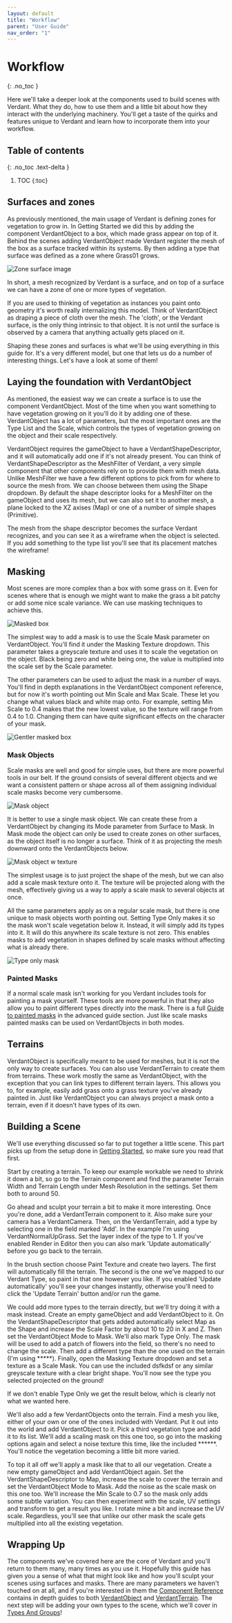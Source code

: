 ```yaml
---
layout: default
title: "Workflow"
parent: "User Guide"
nav_order: "1"
---
```


# Workflow
{: .no_toc }

Here we'll take a deeper look at the components used to build scenes with Verdant. What they do, how to use them and a little bit about how they interact with the underlying machinery. You'll get a taste of the quirks and features unique to Verdant and learn how to incorporate them into your workflow.

## Table of contents
{: .no_toc .text-delta }

1. TOC
{:toc}

## Surfaces and zones
As previously mentioned, the main usage of Verdant is defining zones for vegetation to grow in. In Getting Started we did this by adding the component VerdantObject to a box, which made grass appear on top of it. Behind the scenes adding VerdantObject made Verdant register the mesh of the box as a surface tracked within its systems. By then adding a type that surface was defined as a zone where Grass01 grows. 

![Zone surface image]()

In short, a mesh recognized by Verdant is a surface, and on top of a surface we can have a zone of one or more types of vegetation. 

If you are used to thinking of vegetation as instances you paint onto geometry it's worth really internalizing this model. Think of VerdantObject as draping a piece of cloth over the mesh. The 'cloth', or the Verdant surface, is the only thing intrinsic to that object. It is not until the surface is observed by a camera that anything actually gets placed on it. 

Shaping these zones and surfaces is what we'll be using everything in this guide for. It's a very different model, but one that lets us do a number of interesting things. Let's have a look at some of them!

## Laying the foundation with VerdantObject

As mentioned, the easiest way we can create a surface is to use the component VerdantObject. Most of the time when you want something to have vegetation growing on it you'll do it by adding one of these. VerdantObject has a lot of parameters, but the most important ones are the Type List and the Scale, which controls the types of vegetation growing on the object and their scale respectively.  

VerdantObject requires the gameObject to have a VerdantShapeDescriptor, and it will automatically add one if it's not already present. You can think of VerdantShapeDescriptor as the MeshFilter of Verdant, a very simple component that other components rely on to provide them with mesh data. Unlike MeshFilter we have a few different options to pick from for where to source the mesh from. We can choose between them using the Shape dropdown. By default the shape descriptor looks for a MeshFilter on the gameObject and uses its mesh, but we can also set it to another mesh, a plane locked to the XZ axises (Map) or one of a number of simple shapes (Primitive).  

The mesh from the shape descriptor becomes the surface Verdant recognizes, and you can see it as a wireframe when the object is selected. If you add something to the type list you'll see that its placement matches the wireframe!

## Masking

Most scenes are more complex than a box with some grass on it. Even for scenes where that is enough we might want to make the grass a bit patchy or add some nice scale variance. We can use masking techniques to achieve this.

![Masked box]()

The simplest way to add a mask is to use the Scale Mask parameter on VerdantObject. You'll find it under the Masking Texture dropdown. This parameter takes a greyscale texture and uses it to scale the vegetation on the object. Black being zero and white being one, the value is multiplied into the scale set by the Scale parameter. 

The other parameters can be used to adjust the mask in a number of ways. You'll find in depth explanations in the VerdantObject component reference, but for now it's worth pointing out Min Scale and Max Scale. These let you change what values black and white map onto. For example, setting Min Scale to 0.4 makes that the new lowest value, so the texture will range from 0.4 to 1.0. Changing them can have quite significant effects on the character of your mask. 

![Gentler masked box]()

### Mask Objects

Scale masks are well and good for simple uses, but there are more powerful tools in our belt. If the ground consists of several different objects and we want a consistent pattern or shape across all of them assigning individual scale masks become very cumbersome. 

![Mask object]()

It is better to use a single mask object. We can create these from a VerdantObject by changing its Mode parameter from Surface to Mask. In Mask mode the object can only be used to create zones on other surfaces, as the object itself is no longer a surface. Think of it as projecting the mesh downward onto the VerdantObjects below.

![Mask object w texture]()

The simplest usage is to just project the shape of the mesh, but we can also add a scale mask texture onto it. The texture will be projected along with the mesh, effectively giving us a way to apply a scale mask to several objects at once.

All the same parameters apply as on a regular scale mask, but there is one unique to mask objects worth pointing out. Setting Type Only makes it so the mask won't scale vegetation below it. Instead, it will simply add its types into it. It will do this anywhere its scale texture is not zero. This enables masks to add vegetation in shapes defined by scale masks without affecting what is already there.

![Type only mask]()

### Painted Masks

If a normal scale mask isn't working for you Verdant includes tools for painting a mask yourself. These tools are more powerful in that they also allow you to paint different types directly into the mask. There is a full [Guide to painted masks](../AdvancedGuide/PaintingMaskTextures.html) in the advanced guide section. Just like scale masks painted masks can be used on VerdantObjects in both modes.

## Terrains

VerdantObject is specifically meant to be used for meshes, but it is not the only way to create surfaces. You can also use VerdantTerrain to create them from terrains. These work mostly the same as VerdantObject, with the exception that you can link types to different terrain layers. This allows you to, for example, easily add grass onto a grass texture you've already painted in. Just like VerdantObject you can always project a mask onto a terrain, even if it doesn't have types of its own.

## Building a Scene

We'll use everything discussed so far to put together a little scene. This part picks up from the setup done in [Getting Started](GettingStarted.html), so make sure you read that first.

Start by creating a terrain. To keep our example workable we need to shrink it down a bit, so go to the Terrain component and find the parameter Terrain Width and Terrain Length under Mesh Resolution in the settings. Set them both to around 50.

Go ahead and sculpt your terrain a bit to make it more interesting. Once you're done, add a VerdantTerrain component to it. Also make sure your camera has a VerdantCamera. Then, on the VerdantTerrain, add a type by selecting one in the field marked 'Add'. In the example I'm using VerdantNormalUpGrass. Set the layer index of the type to 1. If you've enabled Render in Editor then you can also mark 'Update automatically' before you go back to the terrain. 

In the brush section choose Paint Texture and create two layers. The first will automatically fill the terrain. The second is the one we've mapped to our Verdant Type, so paint in that one however you like. If you enabled 'Update automatically' you'll see your changes instantly, otherwise you'll need to click the 'Update Terrain' button and/or run the game.  

We could add more types to the terrain directly, but we'll try doing it with a mask instead. Create an empty gameObject and add VerdantObject to it. On the VerdantShapeDescriptor that gets added automatically select Map as the Shape and increase the Scale Factor by about 10 to 20 in X and Z. Then set the VerdantObject Mode to Mask. We'll also mark Type Only. The mask will be used to add a patch of flowers into the field, so there's no need to change the scale. Then add a different type than the one used on the terrain (I'm using *****). Finally, open the Masking Texture dropdown and set a texture as a Scale Mask. You can use the included dsfkdsf or any similar greyscale texture with a clear bright shape. You'll now see the type you selected projected on the ground!

If we don't enable Type Only we get the result below, which is clearly not what we wanted here.

We'll also add a few VerdantObjects onto the terrain. Find a mesh you like, either of your own or one of the ones included with Verdant. Put it out into the world and add VerdantObject to it. Pick a third vegetation type and add it to its list. We'll add a scaling mask on this one too, so go into the masking options again and select a noise texture this time, like the included ******. You'll notice the vegetation becoming a little bit more varied.

To top it all off we'll apply a mask like that to all our vegetation. Create a new empty gameObject and add VerdantObject again. Set the VerdantShapeDescriptor to Map, increase the scale to cover the terrain and set the VerdantObject Mode to Mask. Add the noise as the scale mask on this one too. We'll increase the Min Scale to 0.7 so the mask only adds some subtle variation. You can then experiment with the scale, UV settings and transform to get a result you like. I rotate mine a bit and increase the UV scale. Regardless, you'll see that unlike our other mask the scale gets multiplied into all the existing vegetation.

## Wrapping Up

The components we've covered here are the core of Verdant and you'll return to them many, many times as you use it. Hopefully this guide has given you a sense of what that might look like and how you'll sculpt your scenes using surfaces and masks. There are many parameters we haven't touched on at all, and if you're interested in them the [Component Reference](../ComponentReference/index.html) contains in depth guides to both [VerdantObject](../ComponentReference/VerdantObject.html) and [VerdantTerrain](../ComponentReference.html). The next step will be adding your own types to the scene, which we'll cover in [Types And Groups](TypesAndGroups.html)!  